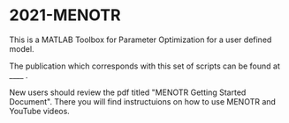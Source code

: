 # 2021-MENOTR
This is a MATLAB Toolbox for Parameter Optimization for a user defined model.  

The publication which corresponds with this set of scripts can be found at ____ .

New users should review the pdf titled "MENOTR Getting Started Document". There you will find instructuions on how to use MENOTR and YouTube videos. 
